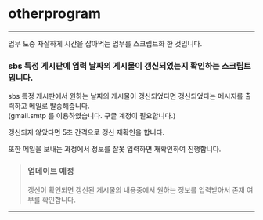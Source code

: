 # otherprogram
---
업무 도중 자잘하게 시간을 잡아먹는 업무를 스크립트화 한 것입니다.

### sbs 특정 게시판에 엽력 날짜의 게시물이 갱신되었는지 확인하는 스크립트입니다.  

sbs 특정 게시판에서 원하는 날짜의 게시물이 갱신되었다면 갱신되었다는 메시지를 출력하고 메일로 발송해줍니다.  
(gmail.smtp 를 이용하였습니다. 구글 계정이 필요합니다.)  

갱신되지 않았다면 5초 간격으로 갱신 재확인을 합니다.

또한 메일을 보내는 과정에서 정보를 잘못 입력하면 재확인하여 진행합니다.

> ### 업데이트 예정  
> 갱신이 확인되면 갱신된 게시물의 내용중에서 원하는 정보를 입력받아서 존재 여부를 확인합니다.

---

